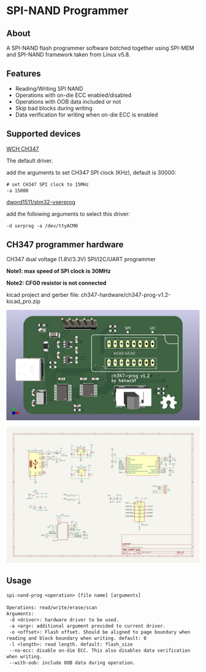 # SPI-NAND Programmer

## About

A SPI-NAND flash programmer software botched together using SPI-MEM and SPI-NAND framework taken from Linux v5.8.

## Features

* Reading/Writing SPI NAND
* Operations with on-die ECC enabled/disabled
* Operations with OOB data included or not
* Skip bad blocks during writing
* Data verification for writing when on-die ECC is enabled

## Supported devices

[WCH CH347](https://www.wch.cn/products/CH347.html)

The default driver.

add the arguments to set CH347 SPI clock (KHz), default is 30000:

```shell
# set CH347 SPI clock to 15MHz
-a 15000
```

[dword1511/stm32-vserprog](https://github.com/dword1511/stm32-vserprog)

add the following arguments to select this driver:

```shell
-d serprog -a /dev/ttyACM0
```

## CH347 programmer hardware

CH347 dual voltage (1.8V/3.3V) SPI/I2C/UART programmer

**Note1: max speed of SPI clock is 30MHz**

**Note2: CFG0 resistor is not connected**

kicad project and gerber file: ch347-hardware/ch347-prog-v1.2-kicad_pro.zip

![](ch347-hardware/ch347-prog-v1.2-3dpcb.jpg)

![](ch347-hardware/ch347-prog-v1.2-sch.jpg)

## Usage
```
spi-nand-prog <operation> [file name] [arguments]

Operations: read/write/erase/scan
Arguments:
 -d <driver>: hardware driver to be used.
 -a <arg>: additional argument provided to current driver.
 -o <offset>: Flash offset. Should be aligned to page boundary when reading and block boundary when writing. default: 0
 -l <length>: read length. default: flash_size
 --no-ecc: disable on-die ECC. This also disables data verification when writing.
 --with-oob: include OOB data during operation.
```
